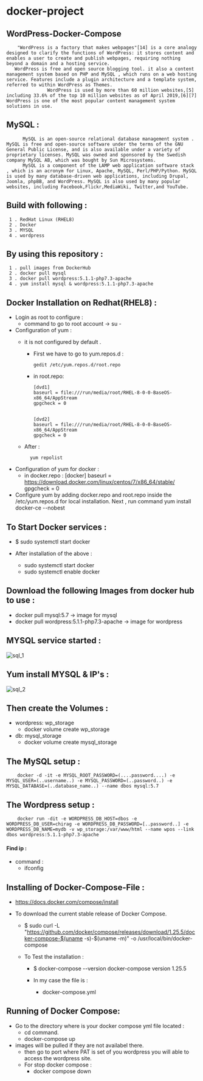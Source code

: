 # docker-project

## WordPress-Docker-Compose
        "WordPress is a factory that makes webpages"[14] is a core analogy designed to clarify the functions of WordPress: it stores content and enables a user to create and publish webpages, requiring nothing beyond a domain and a hosting service.
       WordPress is free and open source blogging tool. it also a content management system based on PHP and MySQL , which runs on a web hosting service. Features include a plugin architecture and a template system, referred to within WordPress as Themes.
                   WordPress is used by more than 60 million websites,[5] including 33.6% of the top 10 million websites as of April 2019,[6][7] WordPress is one of the most popular content management system solutions in use.
          
## MySQL :          
          MySQL is an open-source relational database management system . MySQL is free and open-source software under the terms of the GNU General Public License, and is also available under a variety of proprietary licenses. MySQL was owned and sponsored by the Swedish company MySQL AB, which was bought by Sun Microsystems.
          MySQL is a component of the LAMP web application software stack , which is an acronym for Linux, Apache, MySQL, Perl/PHP/Python. MySQL is used by many database-driven web applications, including Drupal, Joomla, phpBB, and WordPress. MySQL is also used by many popular websites, including Facebook,Flickr,MediaWiki, Twitter,and YouTube.
                  
## Build with following :
     1 . RedHat Linux (RHEL8)
     2 . Docker
     3 . MYSQL
     4 . wordpress
## By using this repository :
     1 . pull images from DockerHub
     2 . docker pull mysql
     3 . docker pull wordpress:5.1.1-php7.3-apache
     4 . yum install mysql & wordpress:5.1.1-php7.3-apache
     
## Docker Installation on Redhat(RHEL8) :
  - Login as root to configure :
    - command to go to root account -> su -
  - Configuration of yum :
    - it is not configured by default .
      - First we have to go to yum.repos.d :
           
            gedit /etc/yum.repos.d/root.repo
      - in root.repo:
      
            [dvd1]
            baseurl = file:///run/media/root/RHEL-8-0-0-BaseOS-x86_64/AppStream
            gpgcheck = 0


            [dvd2]
            baseurl = file:///run/media/root/RHEL-8-0-0-BaseOS-x86_64/AppStream
            gpgcheck = 0
    - After : 
       
            yum repolist
            
  - Configuration of yum for docker : 
    - in docker.repo :
            [docker]
            baseurl = https://download.docker.com/linux/centos/7/x86_64/stable/
            gpgcheck = 0
  - Configure yum by adding docker.repo and root.repo inside the /etc/yum.repos.d for local installation.
    Next , run command yum install docker-ce --nobest
## To Start Docker services :
  - $ sudo systemctl start docker
   
  - After installation of the above :
    - sudo systemctl start docker
    - sudo systemctl enable docker
## Download the following Images from docker hub to use :
  - docker pull mysql:5.7 -> image for mysql
  - docker pull wordpress:5.1.1-php7.3-apache -> image for wordpress
  ## MYSQL service started :
  ![sql_1](https://user-images.githubusercontent.com/44314055/81587321-801dae00-93d4-11ea-815c-44ee05b7f18d.png)
  ## Yum install MYSQL & IP's :
  ![sql_2](https://user-images.githubusercontent.com/44314055/81594373-697c5480-93de-11ea-81e0-52f52e961b16.png)

  
## Then create the Volumes :
  - wordpress: wp_storage
    - docker volume create wp_storage
  - db: mysql_storage
    - docker volume create mysql_storage
## The MySQL setup :
        docker -d -it -e MYSQL_ROOT_PASSWORD=(....password....) -e MYSQL_USER=(..username..) -e MYSQL_PASSWORD=(..password..) -e MYSQL_DATABASE=(..database_name..) --name dbos mysql:5.7
        
## The Wordpress setup : 
        docker run -dit -e WORDPRESS_DB_HOST=dbos -e WORDPRESS_DB_USER=chirag -e WORDPRESS_DB_PASSWORD=[..password..] -e WORDPRESS_DB_NAME=mydb -v wp_storage:/var/www/html --name wpos --link dbos wordpress:5.1.1-php7.3-apache
   
#### Find ip :
  - command :
    - ifconfig
        
## Installing of Docker-Compose-File :
  - https://docs.docker.com/compose/install
        
  - To download the current stable release of Docker Compose.
    - $ sudo curl -L "https://github.com/docker/compose/releases/download/1.25.5/docker-compose-$(uname -s)-$(uname -m)" -o      /usr/local/bin/docker-compose
                
    - To Test the installation :
      - $ docker-compose --version docker-compose version 1.25.5
                
      - In my case the file is :
        - docker-compose.yml        
                
## Running of Docker Compose:                
  - Go to the directory where is your docker compose yml file located :
    - cd command.
    - docker-compose up
  - images will be pulled if they are not availabel there.         
    - then go to port where PAT is set of you wordpress you will able to access the wordpress site.
    - For stop docker compose :
      - docker compose down
      
      
                     
